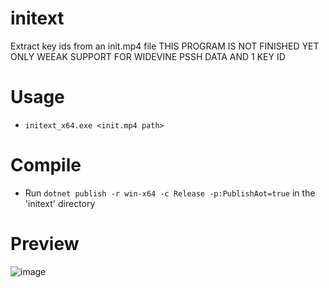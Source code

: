 # initext
Extract key ids from an init.mp4 file
THIS PROGRAM IS NOT FINISHED YET
ONLY WEEAK SUPPORT FOR WIDEVINE PSSH DATA AND 1 KEY ID

# Usage
+ `initext_x64.exe <init.mp4 path>`

# Compile
+ Run `dotnet publish -r win-x64 -c Release -p:PublishAot=true` in the 'initext' directory

# Preview
![image](https://github.com/DevLARLEY/initext/assets/121249322/b2ee8166-9737-47ea-99bf-22a857293e14)
